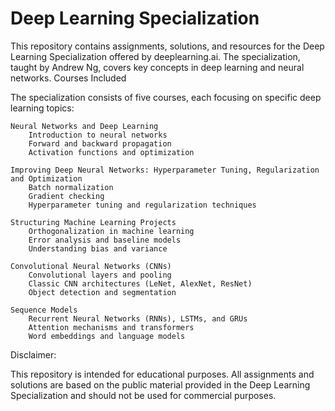 # Deep Learning Specialization
This repository contains assignments, solutions, and resources for the Deep Learning Specialization offered by deeplearning.ai. The specialization, taught by Andrew Ng, covers key concepts in deep learning and neural networks.
Courses Included

The specialization consists of five courses, each focusing on specific deep learning topics:

    Neural Networks and Deep Learning
        Introduction to neural networks
        Forward and backward propagation
        Activation functions and optimization

    Improving Deep Neural Networks: Hyperparameter Tuning, Regularization and Optimization
        Batch normalization
        Gradient checking
        Hyperparameter tuning and regularization techniques

    Structuring Machine Learning Projects
        Orthogonalization in machine learning
        Error analysis and baseline models
        Understanding bias and variance

    Convolutional Neural Networks (CNNs)
        Convolutional layers and pooling
        Classic CNN architectures (LeNet, AlexNet, ResNet)
        Object detection and segmentation

    Sequence Models
        Recurrent Neural Networks (RNNs), LSTMs, and GRUs
        Attention mechanisms and transformers
        Word embeddings and language models
 Disclaimer:

This repository is intended for educational purposes. All assignments and solutions are based on the public material provided in the Deep Learning Specialization and should not be used for commercial purposes.
